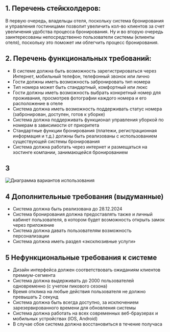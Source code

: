 ## 1. Перечень стейкхолдеров:
В первую очередь, владельцы отеля, поскольку система бронирования и управления гостиницами позволит увеличить кол-во клиентов за счет увеличения удобства процесса бронирования.
Ну и во вторую очередь заинтересованы непосредственно пользователи системы (клиенты отеля), поскольку это поможет им облегчить процесс бронирования.

## 2. Перечень функциональных требований:
- В системе должна быть возможность зарегистрироваться через Интернет, мобильный телефон, телефонный звонок или лично
- Гости должны иметь возможность забронировать тип номера
- Тип номера может быть стандартный, комфортный или люкс
- Гости должны иметь возможность выбрать конкретный номер для проживания, просмотрев фотографии каждого номера и его расположение в отеле
-  Система должна иметь возможность поддерживать статус номера (забронирован, доступен, готов к уборке)
- Система должна поддерживать функционал управления уборкой по номерам в зависимости от приоритета
- Стандартные функции бронирования (платежи, регистрационная информация и т.д.) должны быть реализованы с использованием существующей системы бронирования
- Система должна работать через интернет и размещаться на хостинге компании, занимающейся бронированием

## 3
![Диаграмма вариантов использования](https://github.com/user-attachments/assets/4b9cfcad-1d93-445a-82c0-ff85f20a2c59)

## 4 Дополнительные требования (выдуманные)
- Система должна быть реализована до 28.12.2024
- Система бронирования должна предоставлять также и личный кабинет пользователя, в котором будет возможность открыть замок через приложение
- Система должна давать пользователям возможность персонализации
- Система должна иметь раздел  «эксклюзивные услуги»

## 5 Нефункциональные требования к системе
- Дизайн интерфейса должен соответствовать ожиданиям клиентов премиум-сегмента
- Система должна выдерживать до 2000 пользователей одновременно (с учетом пикового сезона)
- Время отклика на любые действия пользователя не должно превышать 2 секунд
- Система должна быть всегда доступно, за исключением зарезервированного времени для обновления системы
- Система должна работать на всех современных веб-браузерах и мобильных устройствах (IOS, Android)
- В случае сбоя система должна восстановиться в течение получаса
